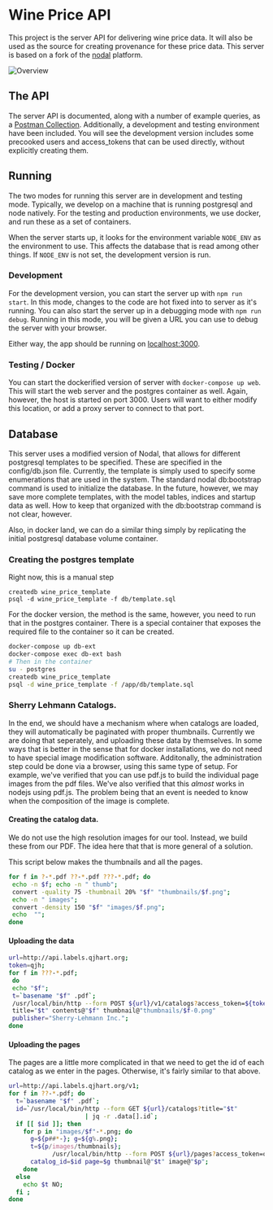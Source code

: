 # Wine Price API

This project is the server API for delivering wine price data. It will also be
used as the source for creating provenance for these price data.  This server is
based on a fork of the [nodal](http://github.com/qjhart/nodal) platform.

![Overview](https://docs.google.com/drawings/d/1fKMGRz2GT_10k2RfALa5yIVXz8Mv4AATa_Fsdx9prrA/pub?w=1440&amp;h=1080")

## The API

The server API is documented, along with a number of example queries, as
a [Postman Collection](postman/api_collection.json).  Additionally, a
development and testing environment have been included.  You will see the
development version includes some precooked users and access_tokens that can be
used directly, without explicitly creating them.

## Running

The two modes for running this server are in development and testing mode.
Typically, we develop on a machine that is running postgresql and node natively.
For the testing and production environments, we use docker, and run these as a
set of containers.

When the server starts up, it looks for the environment variable ```NODE_ENV```
as the environment to use.  This affects the database that is read among other
things.  If ```NODE_ENV``` is not set, the development version is run.

### Development

For the development version, you can start the server up with ```npm run
start```.  In this mode, changes to the code are hot fixed into to server as
it's running.  You can also start the server up in a debugging mode with ```npm run
debug```.  Running in this mode, you will be given a URL you can use to debug
the server with your browser.

Either way, the app should be running on [localhost:3000](http://localhost:3000/).

### Testing / Docker

You can start the dockerified version of server with ```docker-compose up
web```. This will start the web server and the postgres container as well.
Again, however, the host is started on port 3000. Users will want to either
modify this location, or add a proxy server to connect to that port.

## Database

This server uses a modified version of Nodal, that allows for different
postgresql templates to be specified.  These are specified in the config/db.json file.
Currently, the template is simply used to specify some enumerations that are
used in the system.  The standard nodal db:bootstrap command is used to
initialize the database.  In the future, however, we may save more complete
templates, with the model tables, indices and startup data as well.  How to keep
that organized with the db:bootstrap command is not clear, however.

Also, in docker land, we can do a similar thing simply by replicating the
initial postgresql database volume container.

### Creating the postgres template

Right now, this is a manual step

```{bash}
createdb wine_price_template
psql -d wine_price_template -f db/template.sql
```

For the docker version, the method is the same, however, you need to run that in
the postgres container.  There is a special container that exposes the required
file to the container so it can be created.

``` bash
docker-compose up db-ext
docker-compose exec db-ext bash
# Then in the container
su - postgres
createdb wine_price_template
psql -d wine_price_template -f /app/db/template.sql
```

### Sherry Lehmann Catalogs.

In the end, we should have a mechanism where when catalogs are loaded, they will
automatically be paginated with proper thumbnails.  Currently we are doing that
seperately, and uploading these data by themselves.  In some ways that is better
in the sense that for docker installations, we do not need to have special
image modification software.  Additonally, the administration step could be done via a browser, using this
same type of setup.  For example, we've verified that you can use pdf.js to build the individual page images from the pdf files.  We've also verified that this *almost* works in nodejs using pdf.js.  The problem being that an event is needed to know when the composition of the image is complete.

#### Creating the catalog data.

We do not use the high resolution images for our tool.  Instead, we build these
from our PDF.  The idea here that that is more general of a solution.

This script below makes the thumbnails and all the pages.

``` bash
for f in ?-*.pdf ??-*.pdf ???-*.pdf; do
 echo -n $f; echo -n " thumb";
 convert -quality 75 -thumbnail 20% "$f" "thumbnails/$f.png";
 echo -n " images";
 convert -density 150 "$f" "images/$f.png";
 echo  "";
done
```

#### Uploading the data


``` bash
url=http://api.labels.qjhart.org;
token=qjh;
for f in ???-*.pdf;
 do
 echo "$f";
 t=`basename "$f" .pdf`;
 /usr/local/bin/http --form POST ${url}/v1/catalogs?access_token=${token} \
 title="$t" contents@"$f" thumbnail@"thumbnails/$f-0.png"
 publisher="Sherry-Lehmann Inc.";
done
```

#### Uploading the pages

The pages are a little more complicated in that we need to get the id of each
catalog as we enter in the pages.  Otherwise, it's fairly similar to that above.

``` bash
url=http://api.labels.qjhart.org/v1;
for f in ??-*.pdf; do
  t=`basename "$f" .pdf`;
  id=`/usr/local/bin/http --form GET ${url}/catalogs?title="$t"
					 | jq -r .data[].id`;
  if [[ $id ]]; then
    for p in "images/$f"-*.png; do
      g=${p##*-}; g=${g%.png};
      t=${p/images/thumbnails};
			/usr/local/bin/http --form POST ${url}/pages?access_token=qjh
      catalog_id=$id page=$g thumbnail@"$t" image@"$p";
    done
  else
    echo $t NO;
  fi ;
done
```
